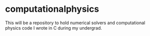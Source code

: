 computationalphysics
====================

This will be a repository to hold numerical solvers and computational physics code I wrote in C during my undergrad.
